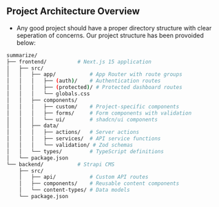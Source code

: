 ## Project Architecture Overview

- Any good project should have a proper directory structure with clear seperation of concerns. Our project structure has been provoided below:

```bash
summarize/
├── frontend/          # Next.js 15 application
│   ├── src/
│   │   ├── app/           # App Router with route groups
│   │   │   ├── (auth)/    # Authentication routes
│   │   │   ├── (protected)/ # Protected dashboard routes
│   │   │   └── globals.css
│   │   ├── components/
│   │   │   ├── custom/    # Project-specific components
│   │   │   ├── forms/     # Form components with validation
│   │   │   └── ui/        # shadcn/ui components
│   │   ├── data/
│   │   │   ├── actions/   # Server actions
│   │   │   ├── services/  # API service functions
│   │   │   └── validation/ # Zod schemas
│   │   └── types/         # TypeScript definitions
│   └── package.json
└── backend/           # Strapi CMS
    ├── src/
    │   ├── api/           # Custom API routes
    │   ├── components/    # Reusable content components
    │   └── content-types/ # Data models
    └── package.json
